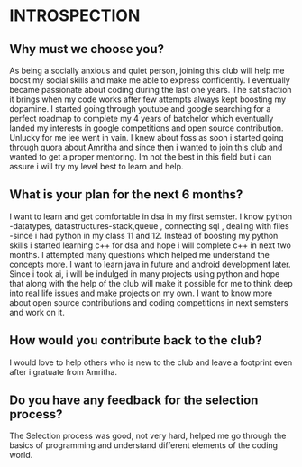 # INTROSPECTION

## Why must we choose you?

As being a socially anxious and quiet person, joining this club will help me boost my social skills and make me able to express confidently.
I eventually became passionate about coding during the last one years. The satisfaction it brings when my code works after few attempts always kept boosting my dopamine. 
I started going through youtube and google searching for a perfect roadmap to complete my 4 years of batchelor which eventually landed my 
interests in google competitions and open source contribution. Unlucky for me jee went in vain. I knew about foss as soon i started going through quora about Amritha and since then i wanted to join this club and wanted to get a proper mentoring. Im not the best in this field but i can assure i will try my level best to learn and help.

## What is your plan for the next 6 months?

I want to learn and get comfortable in dsa in my first semster. I know python -datatypes, datastructures-stack,queue , connecting sql , dealing with files -since i had python in my class 11 and 12. Instead of boosting my python skills i started learning c++ for dsa and hope i will complete c++ in next two months. I attempted many questions which helped me understand the concepts more. I want to learn java in future and android development later. Since i took ai, i will be indulged in many projects using python and hope that along with the help of the club will make it possible for me to think deep into real life issues and make projects on my own. I want to know more about open source contributions and coding competitions in next semsters and work on it.

## How would you contribute back to the club?
I would love to help others who is new to the club and leave a footprint even after i gratuate from Amritha.

## Do you have any feedback for the selection process?
The Selection process was good, not very hard, helped me go through the basics of programming and understand different elements of the coding world.
